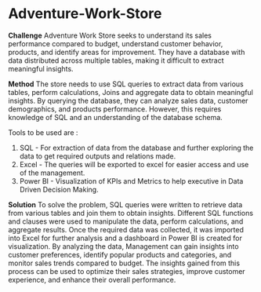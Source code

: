 # Adventure-Work-Store

**Challenge** 
Adventure Work Store seeks to understand its sales performance compared to budget, understand customer behavior, products, and identify areas for improvement. They have a database with data distributed across multiple tables, making it difficult to extract meaningful insights.

**Method**
The store needs to use SQL queries to extract data from various tables, perform calculations, Joins and aggregate data to obtain meaningful insights. By querying the database, they can analyze sales data, customer demographics, and products performance. However, this requires knowledge of SQL and an understanding of the database schema.

Tools to be used are :
1. SQL - For extraction of data from the database and further exploring the data to get required outputs and relations made.
2. Excel - The queries will be exported to excel for easier access and use of the management.
3. Power BI - Visualization of KPIs and Metrics to help executive in Data Driven Decision Making.

**Solution**
To solve the problem, SQL queries were written to retrieve data from various tables and join them to obtain insights. Different SQL functions and clauses were used to manipulate the data, perform calculations, and aggregate results. Once  the required data was collected, it was imported into Excel for further analysis and a dashboard in Power BI is created for visualization. By analyzing the data, Management can gain insights into customer preferences, identify popular products and categories, and monitor sales trends compared to budget. The insights gained from this process can be used to optimize their sales strategies, improve customer experience, and enhance their overall performance.
